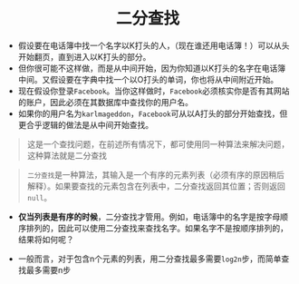 <h1><center>二分查找
</h1>

- 假设要在电话簿中找一个名字以K打头的人，（现在谁还用电话簿！）可以从头开始翻页，直到进入以K打头的部分。
- 但你很可能不这样做，而是从中间开始，因为你知道以K打头的名字在电话簿中间。又假设要在字典中找一个以O打头的单词，你也将从中间附近开始。
- 现在假设你登录`Facebook`。当你这样做时，`Facebook`必须核实你是否有其网站的账户，因此必须在其数据库中查找你的用户名。
- 如果你的用户名为`karlmageddon`，`Facebook`可从以A打头的部分开始查找，但更合乎逻辑的做法是从中间开始查找。

> 这是一个查找问题，在前述所有情况下，都可使用同一种算法来解决问题，这种算法就是二分查找

> `二分查找`是一种算法，其输入是一个有序的元素列表（必须有序的原因稍后解释）。如果要查找的元素包含在列表中，二分查找返回其位置；否则返回`null`。

- **仅当列表是有序的时候**，二分查找才管用。例如，电话簿中的名字是按字母顺序排列的，因此可以使用二分查找来查找名字。如果名字不是按顺序排列的，结果将如何呢？

- 一般而言，对于包含n个元素的列表，用二分查找最多需要`log2n`步，而简单查找最多需要n步